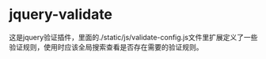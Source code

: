 # jquery-validate
这是jquery验证插件，里面的./static/js/validate-config.js文件里扩展定义了一些验证规则，使用时应该全局搜索查看是否存在需要的验证规则。

